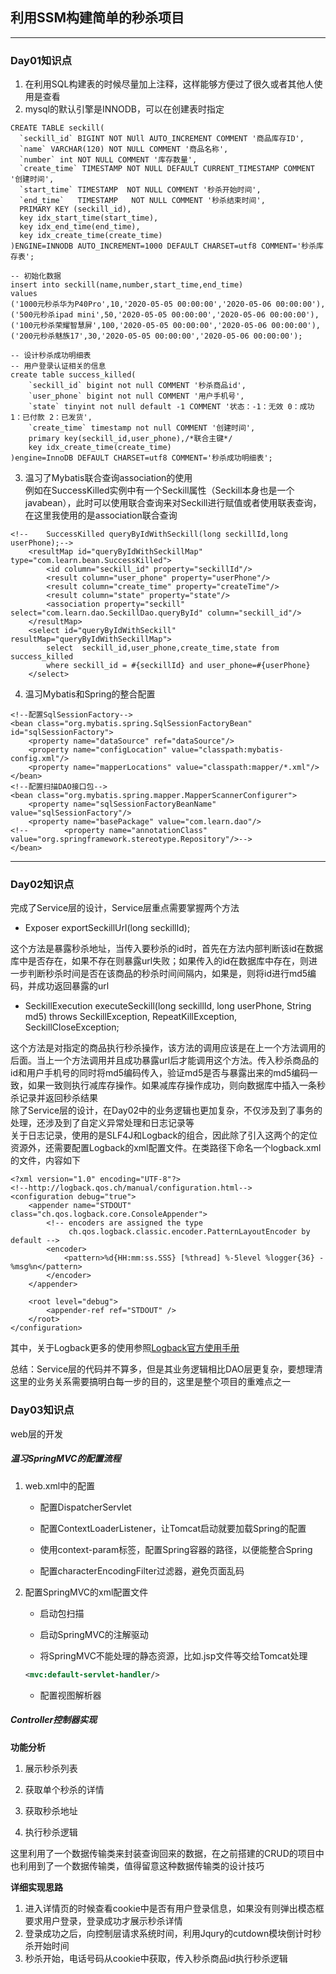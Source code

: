 ## 利用SSM构建简单的秒杀项目
---
### Day01知识点
1. 在利用SQL构建表的时候尽量加上注释，这样能够方便过了很久或者其他人使用是查看
2. mysql的默认引擎是INNODB，可以在创建表时指定
```
CREATE TABLE seckill(
  `seckill_id` BIGINT NOT NUll AUTO_INCREMENT COMMENT '商品库存ID',
  `name` VARCHAR(120) NOT NULL COMMENT '商品名称',
  `number` int NOT NULL COMMENT '库存数量',
  `create_time` TIMESTAMP NOT NULL DEFAULT CURRENT_TIMESTAMP COMMENT '创建时间',
  `start_time` TIMESTAMP  NOT NULL COMMENT '秒杀开始时间',
  `end_time`   TIMESTAMP   NOT NULL COMMENT '秒杀结束时间',
  PRIMARY KEY (seckill_id),
  key idx_start_time(start_time),
  key idx_end_time(end_time),
  key idx_create_time(create_time)
)ENGINE=INNODB AUTO_INCREMENT=1000 DEFAULT CHARSET=utf8 COMMENT='秒杀库存表';

-- 初始化数据
insert into seckill(name,number,start_time,end_time)
values
('1000元秒杀华为P40Pro',10,'2020-05-05 00:00:00','2020-05-06 00:00:00'),
('500元秒杀ipad mini',50,'2020-05-05 00:00:00','2020-05-06 00:00:00'),
('100元秒杀荣耀智慧屏',100,'2020-05-05 00:00:00','2020-05-06 00:00:00'),
('200元秒杀魅族17',30,'2020-05-05 00:00:00','2020-05-06 00:00:00');

-- 设计秒杀成功明细表
-- 用户登录认证相关的信息
create table success_killed(
    `seckill_id` bigint not null COMMENT '秒杀商品id',
    `user_phone` bigint not null COMMENT '用户手机号',
    `state` tinyint not null default -1 COMMENT '状态：-1：无效 0：成功 1：已付款 2：已发货',
    `create_time` timestamp not null COMMENT '创建时间',
    primary key(seckill_id,user_phone),/*联合主键*/
    key idx_create_time(create_time)
)engine=InnoDB DEFAULT CHARSET=utf8 COMMENT='秒杀成功明细表';
```
3. 温习了Mybatis联合查询association的使用  
例如在SuccessKilled实例中有一个Seckill属性（Seckill本身也是一个javabean），此时可以使用联合查询来对Seckill进行赋值或者使用联表查询，在这里我使用的是association联合查询
```
<!--    SuccessKilled queryByIdWithSeckill(long seckillId,long userPhone);-->
    <resultMap id="queryByIdWithSeckillMap" type="com.learn.bean.SuccessKilled">
        <id column="seckill_id" property="seckillId"/>
        <result column="user_phone" property="userPhone"/>
        <result column="create_time" property="createTime"/>
        <result column="state" property="state"/>
        <association property="seckill" select="com.learn.dao.SeckillDao.queryById" column="seckill_id"/>
    </resultMap>
    <select id="queryByIdWithSeckill" resultMap="queryByIdWithSeckillMap">
        select  seckill_id,user_phone,create_time,state from success_killed
        where seckill_id = #{seckillId} and user_phone=#{userPhone}
    </select>
```
4. 温习Mybatis和Spring的整合配置
```
<!--配置SqlSessionFactory-->
<bean class="org.mybatis.spring.SqlSessionFactoryBean" id="sqlSessionFactory">
    <property name="dataSource" ref="dataSource"/>
    <property name="configLocation" value="classpath:mybatis-config.xml"/>
    <property name="mapperLocations" value="classpath:mapper/*.xml"/>
</bean>
<!--配置扫描DAO接口包-->
<bean class="org.mybatis.spring.mapper.MapperScannerConfigurer">
    <property name="sqlSessionFactoryBeanName" value="sqlSessionFactory"/>
    <property name="basePackage" value="com.learn.dao"/>
<!--        <property name="annotationClass" value="org.springframework.stereotype.Repository"/>-->
</bean>
```
---
### Day02知识点
完成了Service层的设计，Service层重点需要掌握两个方法   
* Exposer exportSeckillUrl(long seckillId);

这个方法是暴露秒杀地址，当传入要秒杀的id时，首先在方法内部判断该id在数据库中是否存在，如果不存在则暴露url失败；如果传入的id在数据库中存在，则进一步判断秒杀时间是否在该商品的秒杀时间间隔内，如果是，则将id进行md5编码，并成功返回暴露的url
* SeckillExecution executeSeckill(long seckillId, long userPhone, String md5)
            throws SeckillException, RepeatKillException, SeckillCloseException;

这个方法是对指定的商品执行秒杀操作，该方法的调用应该是在上一个方法调用的后面。当上一个方法调用并且成功暴露url后才能调用这个方法。传入秒杀商品的id和用户手机号的同时将md5编码传入，验证md5是否与暴露出来的md5编码一致，如果一致则执行减库存操作。如果减库存操作成功，则向数据库中插入一条秒杀记录并返回秒杀结果  
除了Service层的设计，在Day02中的业务逻辑也更加复杂，不仅涉及到了事务的处理，还涉及到了自定义异常处理和日志记录等  
关于日志记录，使用的是SLF4J和Logback的组合，因此除了引入这两个的定位资源外，还需要配置Logback的xml配置文件。在类路径下命名一个logback.xml的文件，内容如下
```
<?xml version="1.0" encoding="UTF-8"?>
<!--http://logback.qos.ch/manual/configuration.html-->
<configuration debug="true">
    <appender name="STDOUT" class="ch.qos.logback.core.ConsoleAppender">
        <!-- encoders are assigned the type
             ch.qos.logback.classic.encoder.PatternLayoutEncoder by default -->
        <encoder>
            <pattern>%d{HH:mm:ss.SSS} [%thread] %-5level %logger{36} - %msg%n</pattern>
        </encoder>
    </appender>

    <root level="debug">
        <appender-ref ref="STDOUT" />
    </root>
</configuration>
```
其中，关于Logback更多的使用参照[Logback官方使用手册](http://logback.qos.ch/manual/configuration.html)  

总结：Service层的代码并不算多，但是其业务逻辑相比DAO层更复杂，要想理清这里的业务关系需要搞明白每一步的目的，这里是整个项目的重难点之一

### Day03知识点

web层的开发

##### 温习SpringMVC的配置流程

1. web.xml中的配置

   * 配置DispatcherServlet

   * 配置ContextLoaderListener，让Tomcat启动就要加载Spring的配置

   * 使用context-param标签，配置Spring容器的路径，以便能整合Spring

   * 配置characterEncodingFilter过滤器，避免页面乱码

2. 配置SpringMVC的xml配置文件

   * 启动包扫描

   * 启动SpringMVC的注解驱动

   * 将SpringMVC不能处理的静态资源，比如.jsp文件等交给Tomcat处理

   ```xml
   <mvc:default-servlet-handler/>
   ```

   * 配置视图解析器

##### Controller控制器实现

**功能分析**

1. 展示秒杀列表

2. 获取单个秒杀的详情
3. 获取秒杀地址
4. 执行秒杀逻辑

这里利用了一个数据传输类来封装查询回来的数据，在之前搭建的CRUD的项目中也利用到了一个数据传输类，值得留意这种数据传输类的设计技巧

**详细实现思路**

1. 进入详情页的时候查看cookie中是否有用户登录信息，如果没有则弹出模态框要求用户登录，登录成功才展示秒杀详情
2. 登录成功之后，向控制层请求系统时间，利用Jqury的cutdown模块倒计时秒杀开始时间
3. 秒杀开始，电话号码从cookie中获取，传入秒杀商品id执行秒杀逻辑